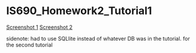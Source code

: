 # IS690_Homework2_Tutorial1
[Screenshot 1](/EFGetStarted/hw2IS690.jpg)
[Screenshot 2](/Tutorial2/IS690_hw2_sc_2.jpg)

sidenote: had to use SQLlite instead of whatever DB was in the tutorial. for the second tutorial
